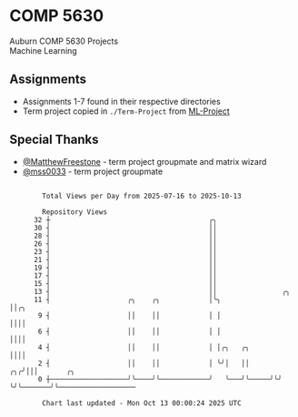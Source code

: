 # COMP 5630
Auburn COMP 5630 Projects  
Machine Learning

## Assignments
- Assignments 1-7 found in their respective directories
- Term project copied in `./Term-Project` from [ML-Project](https://github.com/wumphlett/ML-Project)

## Special Thanks
- [@MatthewFreestone](https://github.com/MatthewFreestone) - term project groupmate and matrix wizard
- [@mss0033](https://github.com/mss0033) - term project groupmate

```

        Total Views per Day from 2025-07-16 to 2025-10-13

        Repository Views
      32 ┼                                       ╭╮
      30 ┤                                       ││
      28 ┤                                       ││
      26 ┤                                       ││
      23 ┤                                       ││
      21 ┤                                       ││
      19 ┤                                       ││
      17 ┤                                       ││
      15 ┤                                       ││
      13 ┤                                       ││                ╭╮
      11 ┤                   ╭╮    ╭╮            │╰╮               ││╭╮
       9 ┤                   ││    ││            │ │               ││││
       6 ┤                   ││    ││            │ │               ││││
       4 ┤                   ││    ││            │ │╭╮   ╭╮        ││││
       2 ┤                   ││    ││            │ ╰╯│   ││     ╭╮╭╯│││       ╭╮
       0 ┼───────────────────╯╰────╯╰────────────╯   ╰───╯╰─────╯╰╯ ╰╯╰───────╯╰───────────────────

        Chart last updated - Mon Oct 13 00:00:24 2025 UTC
        
```
